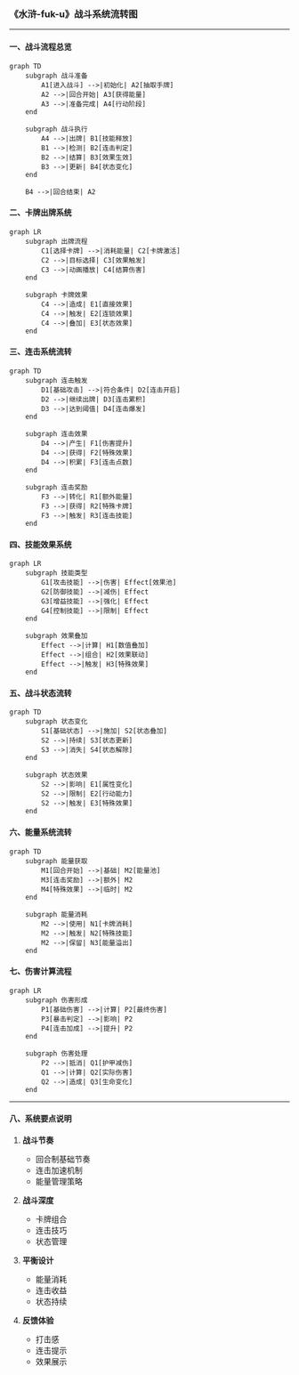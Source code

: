 ### 《水浒-fuk-u》战斗系统流转图

---

#### 一、战斗流程总览

```mermaid
graph TD
    subgraph 战斗准备
        A1[进入战斗] -->|初始化| A2[抽取手牌]
        A2 -->|回合开始| A3[获得能量]
        A3 -->|准备完成| A4[行动阶段]
    end

    subgraph 战斗执行
        A4 -->|出牌| B1[技能释放]
        B1 -->|检测| B2[连击判定]
        B2 -->|结算| B3[效果生效]
        B3 -->|更新| B4[状态变化]
    end

    B4 -->|回合结束| A2
```

#### 二、卡牌出牌系统

```mermaid
graph LR
    subgraph 出牌流程
        C1[选择卡牌] -->|消耗能量| C2[卡牌激活]
        C2 -->|目标选择| C3[效果触发]
        C3 -->|动画播放| C4[结算伤害]
    end

    subgraph 卡牌效果
        C4 -->|造成| E1[直接效果]
        C4 -->|触发| E2[连锁效果]
        C4 -->|叠加| E3[状态效果]
    end
```

#### 三、连击系统流转

```mermaid
graph TD
    subgraph 连击触发
        D1[基础攻击] -->|符合条件| D2[连击开启]
        D2 -->|继续出牌| D3[连击累积]
        D3 -->|达到阈值| D4[连击爆发]
    end

    subgraph 连击效果
        D4 -->|产生| F1[伤害提升]
        D4 -->|获得| F2[特殊效果]
        D4 -->|积累| F3[连击点数]
    end

    subgraph 连击奖励
        F3 -->|转化| R1[额外能量]
        F3 -->|获得| R2[特殊卡牌]
        F3 -->|触发| R3[连击技能]
    end
```

#### 四、技能效果系统

```mermaid
graph LR
    subgraph 技能类型
        G1[攻击技能] -->|伤害| Effect[效果池]
        G2[防御技能] -->|减伤| Effect
        G3[增益技能] -->|强化| Effect
        G4[控制技能] -->|限制| Effect
    end

    subgraph 效果叠加
        Effect -->|计算| H1[数值叠加]
        Effect -->|组合| H2[效果联动]
        Effect -->|触发| H3[特殊效果]
    end
```

#### 五、战斗状态流转

```mermaid
graph TD
    subgraph 状态变化
        S1[基础状态] -->|施加| S2[状态叠加]
        S2 -->|持续| S3[状态更新]
        S3 -->|消失| S4[状态解除]
    end

    subgraph 状态效果
        S2 -->|影响| E1[属性变化]
        S2 -->|限制| E2[行动能力]
        S2 -->|触发| E3[特殊效果]
    end
```

#### 六、能量系统流转

```mermaid
graph TD
    subgraph 能量获取
        M1[回合开始] -->|基础| M2[能量池]
        M3[连击奖励] -->|额外| M2
        M4[特殊效果] -->|临时| M2
    end

    subgraph 能量消耗
        M2 -->|使用| N1[卡牌消耗]
        M2 -->|触发| N2[特殊技能]
        M2 -->|保留| N3[能量溢出]
    end
```

#### 七、伤害计算流程

```mermaid
graph LR
    subgraph 伤害形成
        P1[基础伤害] -->|计算| P2[最终伤害]
        P3[暴击判定] -->|影响| P2
        P4[连击加成] -->|提升| P2
    end

    subgraph 伤害处理
        P2 -->|抵消| Q1[护甲减伤]
        Q1 -->|计算| Q2[实际伤害]
        Q2 -->|造成| Q3[生命变化]
    end
```

---

#### 八、系统要点说明

1. **战斗节奏**
   - 回合制基础节奏
   - 连击加速机制
   - 能量管理策略

2. **战斗深度**
   - 卡牌组合
   - 连击技巧
   - 状态管理

3. **平衡设计**
   - 能量消耗
   - 连击收益
   - 状态持续

4. **反馈体验**
   - 打击感
   - 连击提示
   - 效果展示
